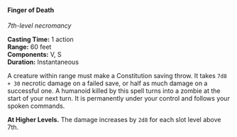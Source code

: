 #### Finger of Death
<!-- TODO Check and tag this spell -->
<!-- markdownlint-disable-next-line no-emphasis-as-heading -->
_7th-level necromancy_

**Casting Time:** 1 action \
**Range:** 60 feet \
**Components:** V, S \
**Duration:** Instantaneous

A creature within range must make a Constitution saving throw.
It takes `7d8 + 30` necrotic damage on a failed save, or half as much damage on a successful one.
A humanoid killed by this spell turns into a zombie at the start of your next turn.
It is permanently under your control and follows your spoken commands.

**At Higher Levels.**
The damage increases by `2d8` for each slot level above 7th.
